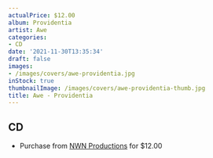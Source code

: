 ```yaml
---
actualPrice: $12.00
album: Providentia
artist: Awe
categories:
- CD
date: '2021-11-30T13:35:34'
draft: false
images:
- /images/covers/awe-providentia.jpg
inStock: true
thumbnailImage: /images/covers/awe-providentia-thumb.jpg
title: Awe - Providentia
---
```


## CD
* Purchase from [NWN Productions](http://shop.nwnprod.com/index.php?route=product/product&path=93&product_id=16945&sort=pd.name&order=ASC) for $12.00
